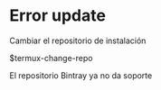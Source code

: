 # Error update

Cambiar el repositorio de instalación

$termux-change-repo

El repositorio Bintray ya no da soporte
